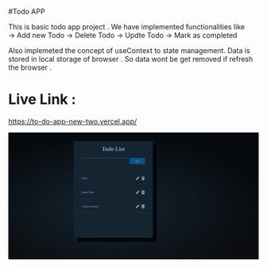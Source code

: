 #Todo APP

This is basic todo app project . We have implemented functionalities like  
 -> Add new Todo
-> Delete Todo
-> Updte Todo
-> Mark as completed

Also implemeted the concept of useContext to state management.
Data is stored in local storage of browser . So data wont be get removed if refresh the browser .

# Live Link :

https://to-do-app-new-two.vercel.app/

![Alt text](<Screenshot from 2023-10-03 23-39-11.png>)
